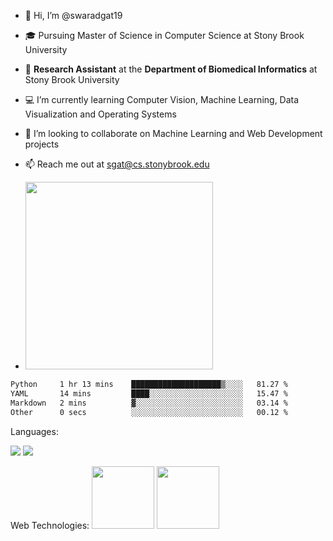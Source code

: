 - 👋 Hi, I’m @swaradgat19
<!-- - 👀 I’m interested in  -->
- 🎓 Pursuing Master of Science in Computer Science at Stony Brook University
- :microscope: **Research Assistant** at the **Department of Biomedical Informatics** at Stony Brook University 
- 💻 I’m currently learning Computer Vision, Machine Learning, Data Visualization and Operating Systems
- 💞️ I’m looking to collaborate on Machine Learning and Web Development projects 
- 📫 Reach me out at sgat@cs.stonybrook.edu

- <img src="https://user-images.githubusercontent.com/74038190/240825371-403af6cc-32fd-4026-8fb5-ae523bf899c3.gif" width="300" style="max-width: 100%;">

<!--START_SECTION:waka-->

```txt
Python     1 hr 13 mins    ████████████████████▒░░░░   81.27 %
YAML       14 mins         ████░░░░░░░░░░░░░░░░░░░░░   15.47 %
Markdown   2 mins          ▓░░░░░░░░░░░░░░░░░░░░░░░░   03.14 %
Other      0 secs          ░░░░░░░░░░░░░░░░░░░░░░░░░   00.12 %
```

Languages: 

<img src="https://user-images.githubusercontent.com/74038190/212257454-16e3712e-945a-4ca2-b238-408ad0bf87e6.gif" style="max-width: 100%; display: inline-block;" data-target="animated-image.originalImage">
<img src="https://user-images.githubusercontent.com/74038190/212257472-08e52665-c503-4bd9-aa20-f5a4dae769b5.gif" style="max-width: 100%; display: inline-block;" data-target="animated-image.originalImage">

Web Technologies: 
<img src="https://user-images.githubusercontent.com/74038190/238200426-29fd6286-4e7b-4d6c-818f-c4765d5e39a9.gif" width="100" style="max-width: 100%;">
<img src="https://user-images.githubusercontent.com/74038190/238200428-67f477ed-6624-42da-99f0-1a7b1a16eecb.gif" width="100" style="max-width: 100%;">

<!--END_SECTION:waka-->

<!---
swaradgat19/swaradgat19 is a ✨ special ✨ repository because its `README.md` (this file) appears on your GitHub profile.
You can click the Preview link to take a look at your changes.
--->
